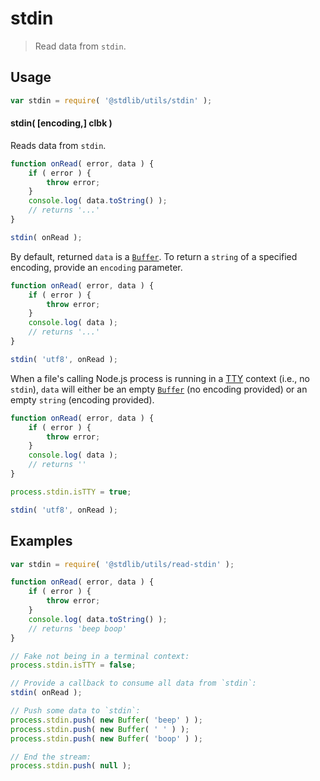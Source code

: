 stdin
===

> Read data from `stdin`.

<!-- <usage> -->

## Usage

``` javascript
var stdin = require( '@stdlib/utils/stdin' );
```

#### stdin( \[encoding,\] clbk )

Reads data from `stdin`.

``` javascript
function onRead( error, data ) {
    if ( error ) {
        throw error;
    }
    console.log( data.toString() );
    // returns '...'
}

stdin( onRead );
```

By default, returned `data` is a [`Buffer`][buffer]. To return a `string` of a specified encoding, provide an `encoding` parameter.

``` javascript
function onRead( error, data ) {
    if ( error ) {
        throw error;
    }
    console.log( data );
    // returns '...'
}

stdin( 'utf8', onRead );
```

When a file's calling Node.js process is running in a [TTY][tty] context (i.e., no `stdin`), `data` will either be an empty [`Buffer`][buffer] (no encoding provided) or an empty `string` (encoding provided).

``` javascript
function onRead( error, data ) {
    if ( error ) {
        throw error;
    }
    console.log( data );
    // returns ''
}

process.stdin.isTTY = true;

stdin( 'utf8', onRead );
```

<!-- </usage> -->


<!-- <examples> -->

## Examples

``` javascript
var stdin = require( '@stdlib/utils/read-stdin' );

function onRead( error, data ) {
    if ( error ) {
        throw error;
    }
    console.log( data.toString() );
    // returns 'beep boop'
}

// Fake not being in a terminal context:
process.stdin.isTTY = false;

// Provide a callback to consume all data from `stdin`:
stdin( onRead );

// Push some data to `stdin`:
process.stdin.push( new Buffer( 'beep' ) );
process.stdin.push( new Buffer( ' ' ) );
process.stdin.push( new Buffer( 'boop' ) );

// End the stream:
process.stdin.push( null );
```

<!-- </examples> -->


<!-- <links> -->

[buffer]: https://nodejs.org/api/buffer.html
[tty]: https://nodejs.org/api/tty.html#tty_tty

<!-- </links> -->
